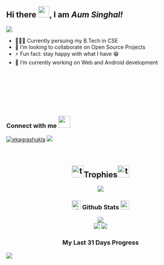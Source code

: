 
## Hi there <img src="https://raw.githubusercontent.com/MartinHeinz/MartinHeinz/master/wave.gif" width="30px">, I am *Aum Singhal!*

![](https://komarev.com/ghpvc/?username=aum-singhal)

- 👨🏻‍🎓 Currently persuing my B.Tech in CSE
- 👯 I’m looking to collaborate on Open Source Projects
- ⚡ Fun fact: stay happy with what I have 😁
- 🔭 I’m currently working on Web and Android development


<!--
**aum-singhal/Aum-Singhal** is a ✨ _special_ ✨ repository because its `README.md` (this file) appears on your GitHub profile.

Here are some ideas to get you started:
- 👨🏻‍🎓 Currently persuing my B.Tech in CSE
- 🔭 I’m currently working on ...
- 🌱 I’m currently learning ...
- 👯 I’m looking to collaborate on ...
- 🤔 I’m looking for help with ...
- 💬 Ask me about ...
- 📫 How to reach me: ...
- 😄 Pronouns: ...
- ⚡ Fun fact: ...
-->



<br>

<h3 align="left">Connect with me <img src="https://user-images.githubusercontent.com/53649201/99296951-8ef68900-286d-11eb-9bf3-fdb6cf13b585.gif" height="32px" style="padding-top: 80px;"></h3>
<p align="left">
<a href="https://www.linkedin.com/in/aum-s-895a86131/" target="blank"><img src="https://img.icons8.com/color/50/000000/linkedin.png" alt="ekagrashukla"/></a>
  <a href="https://discord.gg/FHHYWmD4C2"><img src="https://img.icons8.com/color/50/000000/discord.png" /></a> 
<!-- <a href="https://youtube.com/maliciousyunk" target="blank"><img src="https://img.icons8.com/color/50/000000/youtube-play.png" alt="maliciousyunk"/></a> -->
</p>

<br>

### <h2 align="center"><a href="https://emoji.gg/emoji/7356_trophy"><img src="https://emoji.gg/assets/emoji/7356_trophy.gif" width="32px" height="32px" alt="trophy"></a>Trophies<a href="https://emoji.gg/emoji/7356_trophy"><img src="https://emoji.gg/assets/emoji/7356_trophy.gif" width="32px" height="32px" alt="trophy"></a>
<p align="center"></h2>
  <img src="https://github-profile-trophy.vercel.app/?username=aum-singhal&column=4&margin-w=5&margin-h=5&theme=darkhub" />
</p>

### <h3 align="center"><a href="https://emoji.gg/emoji/7338_down_graph"><img src="https://emoji.gg/assets/emoji/7338_down_graph.png" width="24px" height="24px" alt="down_graph"></a> Github Stats <a href="https://emoji.gg/emoji/4639_up_graph"><img src="https://emoji.gg/assets/emoji/4639_up_graph.png" width="24px" height="24px" alt="up_graph"></a></h3>
<p align="center">
  <img src="https://github-readme-streak-stats.herokuapp.com/?user=aum-singhal&theme=vision-friendly-dark" /><br>
  <img src="https://github-readme-stats.vercel.app/api?username=aum-singhal&&show_icons=true&title_color=ff0066&icon_color=bb2acf&text_color=00ffff&bg_color=00001a">
  <img src="https://github-readme-stats.vercel.app/api/top-langs/?username=aum-singhal&title_color=ff0066&icon_color=bb2acf&text_color=00ffff&bg_color=00001a&layout=compact" />
</p>

<!-- [![Contribution Stats](https://github-contribution-stats.vercel.app/api/?username=lorddashme)](https://github.com/LordDashMe/github-contribution-stats/)
![Top Langs](https://github-readme-stats.vercel.app/api/top-langs/?username=aum-singhal)
<img align="center" src="https://github-readme-stats.vercel.app/api/top-langs?username=aum-singhal&show_icons=true&locale=en&layout=compact" alt="aum-singhal" /> -->

### <p align="center">My Last 31 Days Progress </p>
<img src="https://activity-graph.herokuapp.com/graph?username=aum-singhal&theme=xcode" />
